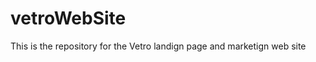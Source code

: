 vetroWebSite
============

This is the repository for the Vetro landign page and marketign web site
